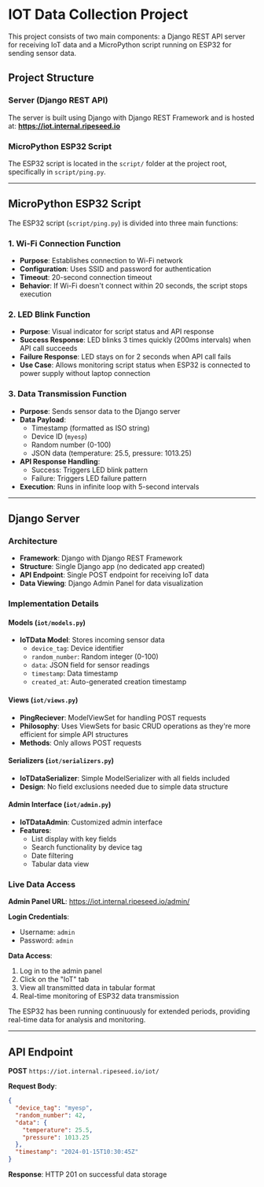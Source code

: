 # IOT Data Collection Project

This project consists of two main components: a Django REST API server for receiving IoT data and a MicroPython script running on ESP32 for sending sensor data.

## Project Structure

### Server (Django REST API)

The server is built using Django with Django REST Framework and is hosted at: **https://iot.internal.ripeseed.io**

### MicroPython ESP32 Script

The ESP32 script is located in the `script/` folder at the project root, specifically in `script/ping.py`.

---

## MicroPython ESP32 Script

The ESP32 script (`script/ping.py`) is divided into three main functions:

### 1. Wi-Fi Connection Function

- **Purpose**: Establishes connection to Wi-Fi network
- **Configuration**: Uses SSID and password for authentication
- **Timeout**: 20-second connection timeout
- **Behavior**: If Wi-Fi doesn't connect within 20 seconds, the script stops execution

### 2. LED Blink Function

- **Purpose**: Visual indicator for script status and API response
- **Success Response**: LED blinks 3 times quickly (200ms intervals) when API call succeeds
- **Failure Response**: LED stays on for 2 seconds when API call fails
- **Use Case**: Allows monitoring script status when ESP32 is connected to power supply without laptop connection

### 3. Data Transmission Function

- **Purpose**: Sends sensor data to the Django server
- **Data Payload**:
  - Timestamp (formatted as ISO string)
  - Device ID (`myesp`)
  - Random number (0-100)
  - JSON data (temperature: 25.5, pressure: 1013.25)
- **API Response Handling**:
  - Success: Triggers LED blink pattern
  - Failure: Triggers LED failure pattern
- **Execution**: Runs in infinite loop with 5-second intervals

---

## Django Server

### Architecture

- **Framework**: Django with Django REST Framework
- **Structure**: Single Django app (no dedicated app created)
- **API Endpoint**: Single POST endpoint for receiving IoT data
- **Data Viewing**: Django Admin Panel for data visualization

### Implementation Details

#### Models (`iot/models.py`)

- **IoTData Model**: Stores incoming sensor data
  - `device_tag`: Device identifier
  - `random_number`: Random integer (0-100)
  - `data`: JSON field for sensor readings
  - `timestamp`: Data timestamp
  - `created_at`: Auto-generated creation timestamp

#### Views (`iot/views.py`)

- **PingReciever**: ModelViewSet for handling POST requests
- **Philosophy**: Uses ViewSets for basic CRUD operations as they're more efficient for simple API structures
- **Methods**: Only allows POST requests

#### Serializers (`iot/serializers.py`)

- **IoTDataSerializer**: Simple ModelSerializer with all fields included
- **Design**: No field exclusions needed due to simple data structure

#### Admin Interface (`iot/admin.py`)

- **IoTDataAdmin**: Customized admin interface
- **Features**:
  - List display with key fields
  - Search functionality by device tag
  - Date filtering
  - Tabular data view

### Live Data Access

**Admin Panel URL**: https://iot.internal.ripeseed.io/admin/

**Login Credentials**:

- Username: `admin`
- Password: `admin`

**Data Access**:

1. Log in to the admin panel
2. Click on the "IoT" tab
3. View all transmitted data in tabular format
4. Real-time monitoring of ESP32 data transmission

The ESP32 has been running continuously for extended periods, providing real-time data for analysis and monitoring.

---

## API Endpoint

**POST** `https://iot.internal.ripeseed.io/iot/`

**Request Body**:

```json
{
  "device_tag": "myesp",
  "random_number": 42,
  "data": {
    "temperature": 25.5,
    "pressure": 1013.25
  },
  "timestamp": "2024-01-15T10:30:45Z"
}
```

**Response**: HTTP 201 on successful data storage
